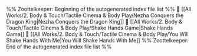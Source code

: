 %% Zoottelkeeper: Beginning of the autogenerated index file list  %%
📄 [[All Works/2. Body & Touch/Tactile Cinema & Body Play/Nezha Conquers the Dragon King|Nezha Conquers the Dragon King]]
📄 [[All Works/2. Body & Touch/Tactile Cinema & Body Play/Shake Hands Game|Shake Hands Game]]
📄 [[All Works/2. Body & Touch/Tactile Cinema & Body Play/You Will Shake Hands With Me|You Will Shake Hands With Me]]
%% Zoottelkeeper: End of the autogenerated index file list  %%
